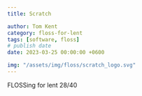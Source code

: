 ```yaml
---
title: Scratch

author: Tom Kent
category: floss-for-lent
tags: [software, floss]
# publish date
date: 2023-03-25 00:00:00 +0600

img: "/assets/img/floss/scratch_logo.svg"
---
```



FLOSSing for lent 28/40